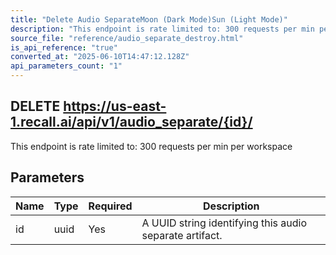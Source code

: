 ```yaml
---
title: "Delete Audio SeparateMoon (Dark Mode)Sun (Light Mode)"
description: "This endpoint is rate limited to: 300 requests per min per workspace"
source_file: "reference/audio_separate_destroy.html"
is_api_reference: "true"
converted_at: "2025-06-10T14:47:12.128Z"
api_parameters_count: "1"
---
```

## DELETE https://us-east-1.recall.ai/api/v1/audio_separate/{id}/

This endpoint is rate limited to: 300 requests per min per workspace

## Parameters

| Name | Type | Required | Description |
| --- | --- | --- | --- |
| id | uuid | Yes | A UUID string identifying this audio separate artifact. |
